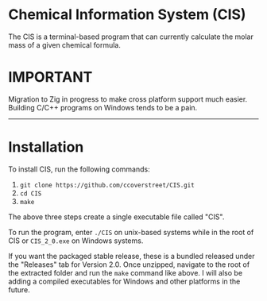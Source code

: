 # Chemical Information System (CIS)

The CIS is a terminal-based program that can currently calculate the molar mass of a given chemical formula. 

# IMPORTANT

Migration to Zig in progress to make cross platform support much easier. Building C/C++ programs on Windows tends to be a pain.

___
# Installation
To install CIS, run the following commands:
1. `git clone https://github.com/ccoverstreet/CIS.git`
2. `cd CIS`
3. `make`

The above three steps create a single executable file called "CIS". 

To run the program, enter `./CIS` on unix-based systems while in the root of CIS or `CIS_2_0.exe` on Windows systems. 

If you want the packaged stable release, these is a bundled released under the "Releases" tab for Version 2.0. Once unzipped, navigate to the root of the extracted folder and run the `make` command like above. I will also be adding a compiled executables for Windows and other platforms in the future.
